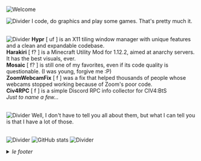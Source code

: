 ![Welcome](https://vaxerski.xyz/github/TopGif.gif)

![Divider](https://vaxerski.xyz/github/aboutme2.gif)
I code, do graphics and play some games. That's pretty much it.<br/><br/>

![Divider](https://vaxerski.xyz/github/repos1.gif)
**Hypr** [ uf ] is an X11 tiling window manager with unique features and a clean and expandable codebase.<br/>
**Harakiri** [ f? ] is a Minecraft Utility Mod for 1.12.2, aimed at anarchy servers. It has the best visuals, ever.<br/>
**Mosaic** [ f? ] is still one of my favorites, even if its code quality is questionable. (I was young, forgive me :P)<br/>
**ZoomWebcamFix** [ f ] was a fix that helped thousands of people whose webcams stopped working because of Zoom's poor code.<br/>
**Civ4RPC** [ f ] is a simple Discord RPC info collector for CIV4:BtS<br/>
*Just to name a few...*<br/><br/>

![Divider](https://vaxerski.xyz/github/repos2.gif)
Well, I don't have to tell you all about them, but what I can tell you is that I have a lot of those.<br/><br/>

![Divider](https://vaxerski.xyz/github/stats1.gif)
![GitHub stats](https://github-readme-stats.vercel.app/api?username=vaxerski&show_icons=true&theme=synthwave)
![Divider](https://vaxerski.xyz/github/divider.png)

<details>
  <summary><i>le footer</i></summary>
  
   *Discord* > vaxry#0110 <br/>
   *Github* > well <br/>
   *Mail* > vaxerskiofficial@gmail.com <br/>
   *Site* > https://vaxerski.xyz <br/><br/>
  
   *All graphics on this profile are made by me.*
</details>
